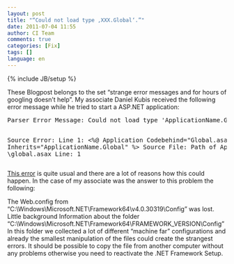 ```yaml
---
layout: post
title: "“Could not load type ‚XXX.Global‘.”"
date: 2011-07-04 11:55
author: CI Team
comments: true
categories: [Fix]
tags: []
language: en
---
```

{% include JB/setup %}

  

<p>These Blogpost belongs to the set “strange error messages and for hours of googling doesn’t help”. My associate Daniel Kubis received the following error message while he tried to start a ASP.NET application:</p>  <div style="padding-bottom: 0px; margin: 0px; padding-left: 0px; padding-right: 0px; display: inline; float: none; padding-top: 0px" id="scid:812469c5-0cb0-4c63-8c15-c81123a09de7:4aa5f320-a843-410d-853a-9cb5509d2b41" class="wlWriterEditableSmartContent"><pre name="code" class="c#">Parser Error Message: Could not load type 'ApplicationName.Global'.

Source Error: Line 1: &lt;%@ Application Codebehind="Global.asax.cs" Inherits="ApplicationName.Global" %&gt; Source File: Path of Application \global.asax Line: 1</pre></div>

<p><a href="http://stackoverflow.com/questions/54001/could-not-load-type-xxx-global">This error</a> is quite usual and there are a lot of reasons how this could happen. In the case of my associate was the answer to this problem the following:</p>

<p>The Web.config from “C:\Windows\Microsoft.NET\Framework64\v4.0.30319\Config” was lost. Little background Information about the folder “C:\Windows\Microsoft.NET\Framework64\FRAMEWORK_VERSION\Config” In this folder we collected a lot of different “machine far” configurations and already the smallest manipulation of the files could create the strangest errors. It should be possible to copy the file from another computer without any problems otherwise you need to reactivate the .NET Framework Setup. </p>
